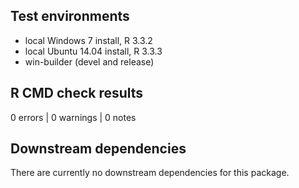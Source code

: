 ## Test environments
* local Windows 7 install, R 3.3.2
* local Ubuntu 14.04 install, R 3.3.3
* win-builder (devel and release) 

## R CMD check results
0 errors | 0 warnings | 0 notes
  
## Downstream dependencies
There are currently no downstream dependencies for this package.
